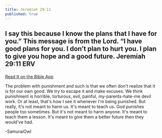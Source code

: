 ```yaml
---
title: Jeremiah 29:11
published: true
---
```


<p><h2>I say this because I know the plans that I have for you.” This message is from the Lord. “I have good plans for you. I don’t plan to hurt you. I plan to give you hope and a good future.
Jeremiah 29:11 ERV</p></h2>
<a href = "https://bible.com/bible/406/jer.29.11.ERV">Read It on the Bible App</a href>
<p>The problem with punishment and such is that we often don't realize that it is for our own good. We try to escape it and make excuses. We think punishment is horrible, torturous,  evil, painful, my-parents-hate-me devil work. Or at least, that's how I see it whenever I'm being punished. But really, it's not meant to harm us. It's meant to teach us. God punishes people too sometimes. But it's not meant to harm anyone. It's meant to teach them a lesson. It's meant to give them a better future then they would've had.</p>
<p> -SamuraiOwl</p>
